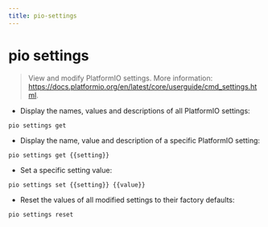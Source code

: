 ```yaml
---
title: pio-settings
---
```

# pio settings

> View and modify PlatformIO settings.
> More information: <https://docs.platformio.org/en/latest/core/userguide/cmd_settings.html>.

- Display the names, values and descriptions of all PlatformIO settings:

`pio settings get`

- Display the name, value and description of a specific PlatformIO setting:

`pio settings get {{setting}}`

- Set a specific setting value:

`pio settings set {{setting}} {{value}}`

- Reset the values of all modified settings to their factory defaults:

`pio settings reset`
